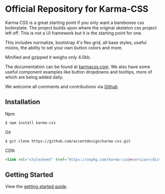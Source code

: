 # Official Repository for Karma-CSS

Karma CSS is a great starting point if you only want a barebones css boilerplate.
The project builds upon where the original skeleton css project left off. This is not a UI framework but it is the starting point for one.

This includes normalize, bootstrap 4's flex grid, all base styles, useful mixins, the ability to set your own button colors and more. 

Minified and gzipped it weighs only 4.0kb.

The documentation can be found at [karmacss.com](http://karmacss.com). We also have some useful component examples like
button dropdowns and tooltips, more of which are being added daily. 

We welcome all comments and contributions via [Github](https://github.com/AccentDesign/karma-css)

## Installation
Npm
```bash
$ npm install karma-css
```

Git
```bash
$ git clone https://github.com/accentdesign/karma-css.git
```

CDN
```html
<link rel="stylesheet" href="https://unpkg.com/karma-css@<version>/dist/karma.min.css">
```

## Getting Started
View the [getting started guide](http://karmacss.com/documentation/getting-started/).